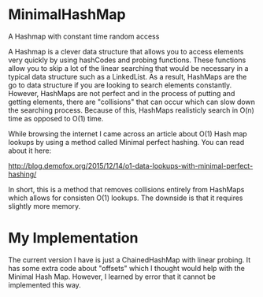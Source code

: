 # MinimalHashMap
A Hashmap with constant time random access

A Hashmap is a clever data structure that allows you to access elements
very quickly by using hashCodes and probing functions. These functions
allow you to skip a lot of the linear searching that would be necessary
in a typical data structure such as a LinkedList. As a result, HashMaps
are the go to data structure if you are looking to search elements constantly.
However, HashMaps are not perfect and in the process of putting and getting
elements, there are "collisions" that can occur which can slow down the
searching process. Because of this, HashMaps realisticly search in O(n) time
as opposed to O(1) time. 

While browsing the internet I came across an article about O(1) Hash map lookups
by using a method called Minimal perfect hashing. You can read about it here:

http://blog.demofox.org/2015/12/14/o1-data-lookups-with-minimal-perfect-hashing/

In short, this is a method that removes collisions entirely from HashMaps which
allows for consisten O(1) lookups. The downside is that it requires slightly more
memory. 

# My Implementation
The current version I have is just a ChainedHashMap with linear probing.
It has some extra code about "offsets" which I thought would help with
the Minimal Hash Map. However, I learned by error that it cannot be implemented
this way. 
